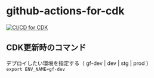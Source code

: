 # github-actions-for-cdk

[![CI/CD for CDK](https://github.com/Kazuya4133/github-actions-for-cdk/actions/workflows/githubactions.yml/badge.svg)](https://github.com/Kazuya4133/github-actions-for-cdk/actions/workflows/githubactions.yml)

## CDK更新時のコマンド
デプロイしたい環境を指定する（ gf-dev | dev | stg | prod ）  
```export ENV_NAME=gf-dev```

